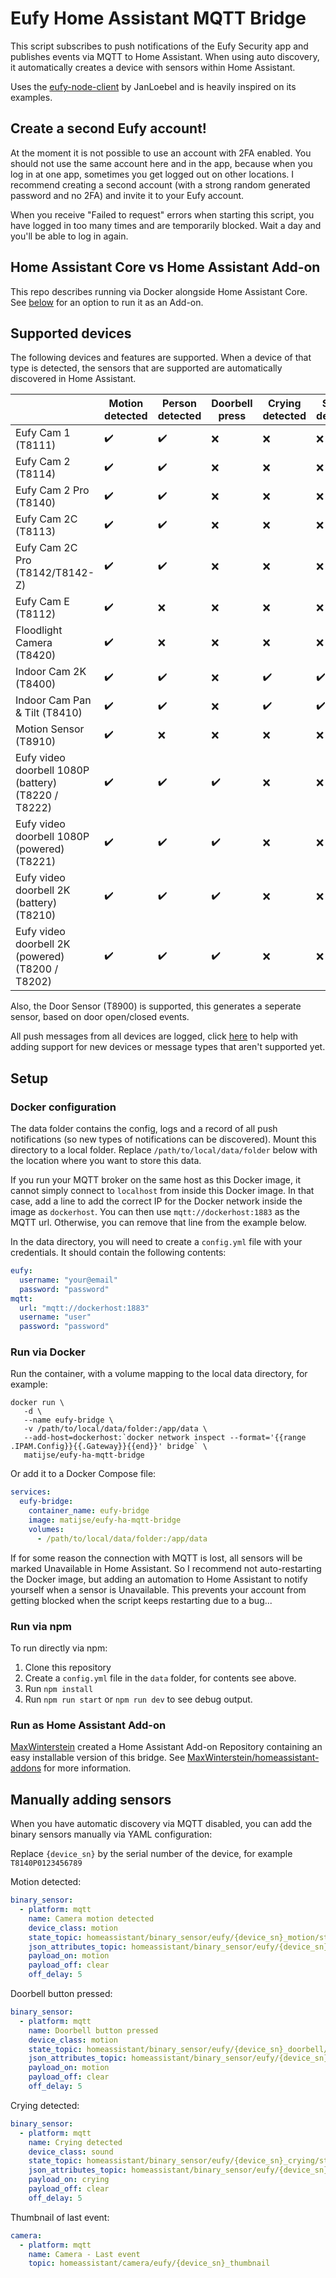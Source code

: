 # Eufy Home Assistant MQTT Bridge

This script subscribes to push notifications of the Eufy Security app and publishes events via MQTT to Home Assistant.
When using auto discovery, it automatically creates a device with sensors within Home Assistant. 

Uses the [eufy-node-client](https://github.com/JanLoebel/eufy-node-client) by JanLoebel and is heavily inspired on 
its examples.

## Create a second Eufy account!

At the moment it is not possible to use an account with 2FA enabled. You should not use the same account here and in the
app, because when you log in at one app, sometimes you get logged out on other locations. I recommend creating a second 
account (with a strong random generated password and no 2FA) and invite it to your Eufy account. 

When you receive "Failed to request" errors when starting this script, you have logged in too many times and are 
temporarily blocked. Wait a day and you'll be able to log in again.

## Home Assistant Core vs Home Assistant Add-on

This repo describes running via Docker alongside Home Assistant Core. See [below](#run-as-home-assistant-add-on) 
for an option to run it as an Add-on.

## Supported devices

The following devices and features are supported. When a device of that type is detected, the sensors that are supported
are automatically discovered in Home Assistant.

|   | Motion detected | Person detected | Doorbell press | Crying detected | Sound detected | Pet detected | Thumbnail last event | Battery status |
|--|--|--|--|--|--|--|--|--|
| Eufy Cam 1 (T8111) | :heavy_check_mark: | :heavy_check_mark: | :x: | :x: | :x: | :x: | :heavy_check_mark: | :heavy_check_mark: |
| Eufy Cam 2 (T8114) | :heavy_check_mark: | :heavy_check_mark: | :x: | :x: | :x: | :x: | :heavy_check_mark: | :heavy_check_mark: |
| Eufy Cam 2 Pro (T8140) | :heavy_check_mark: | :heavy_check_mark: | :x: | :x: | :x: | :x: | :heavy_check_mark: | :heavy_check_mark: |
| Eufy Cam 2C (T8113) | :heavy_check_mark: | :heavy_check_mark: | :x: | :x: | :x: | :x: | :heavy_check_mark: | :heavy_check_mark: |
| Eufy Cam 2C Pro (T8142/T8142-Z) | :heavy_check_mark: | :heavy_check_mark: | :x: | :x: | :x: | :x: | :heavy_check_mark: | :heavy_check_mark: |
| Eufy Cam E (T8112) | :heavy_check_mark: | :x: | :x: | :x: | :x: | :x: | :heavy_check_mark: | :heavy_check_mark: |
| Floodlight Camera (T8420) | :heavy_check_mark: | :x: | :x: | :x: | :x: | :x: | :heavy_check_mark: | :x: |
| Indoor Cam 2K (T8400) | :heavy_check_mark: | :heavy_check_mark: | :x: | :heavy_check_mark: | :heavy_check_mark: | :heavy_check_mark: | :heavy_check_mark: | :x: |
| Indoor Cam Pan & Tilt (T8410) | :heavy_check_mark: | :heavy_check_mark: | :x: | :heavy_check_mark: | :heavy_check_mark: | :heavy_check_mark: | :heavy_check_mark: | :x: |
| Motion Sensor (T8910) | :heavy_check_mark: | :x: | :x: | :x: | :x: | :x: | :x: | :heavy_check_mark: |
| Eufy video doorbell 1080P (battery) (T8220 / T8222) | :heavy_check_mark: | :heavy_check_mark: | :heavy_check_mark: | :x: | :x: | :x: | :heavy_check_mark: | :heavy_check_mark: |
| Eufy video doorbell 1080P (powered) (T8221) | :heavy_check_mark: | :heavy_check_mark: | :heavy_check_mark: | :x: | :x: | :x: | :heavy_check_mark: | :x: |
| Eufy video doorbell 2K (battery) (T8210) | :heavy_check_mark: | :heavy_check_mark: | :heavy_check_mark: | :x: | :x: | :x: | :heavy_check_mark: | :heavy_check_mark: |
| Eufy video doorbell 2K (powered) (T8200 / T8202) | :heavy_check_mark: | :heavy_check_mark: | :heavy_check_mark: | :x: | :x: | :x: | :heavy_check_mark: | :x: |

Also, the Door Sensor (T8900) is supported, this generates a seperate sensor, based on door open/closed events.

All push messages from all devices are logged, click [here](https://github.com/matijse/eufy-ha-mqtt-bridge/issues/7) to
help with adding support for new devices or message types that aren't supported yet.

## Setup 

### Docker configuration

The data folder contains the config, logs and a record of all push notifications (so new types of notifications can
be discovered). Mount this directory to a local folder. Replace `/path/to/local/data/folder`
below with the location where you want to store this data.

If you run your MQTT broker on the same host as this Docker image, it cannot simply connect to `localhost` from inside
this Docker image. In that case, add a line to add the correct IP for the Docker network inside the image as 
`dockerhost`. You can then use `mqtt://dockerhost:1883` as the MQTT url. Otherwise, you can remove that line from the
example below.

In the data directory, you will need to create a `config.yml` file with your credentials. It should contain the 
following contents:

```yaml
eufy:
  username: "your@email"
  password: "password"
mqtt:
  url: "mqtt://dockerhost:1883"
  username: "user"
  password: "password"
```

### Run via Docker

Run the container, with a volume mapping to the local data directory, for example:

```shell
docker run \
   -d \
   --name eufy-bridge \
   -v /path/to/local/data/folder:/app/data \
   --add-host=dockerhost:`docker network inspect --format='{{range .IPAM.Config}}{{.Gateway}}{{end}}' bridge` \
   matijse/eufy-ha-mqtt-bridge
```

Or add it to a Docker Compose file:

```yaml
services:
  eufy-bridge:
    container_name: eufy-bridge
    image: matijse/eufy-ha-mqtt-bridge
    volumes:
      - /path/to/local/data/folder:/app/data
```

If for some reason the connection with MQTT is lost, all sensors will be marked Unavailable in Home Assistant. So I
recommend not auto-restarting the Docker image, but adding an automation to Home Assistant to notify yourself when a 
sensor is Unavailable. This prevents your account from getting blocked when the script keeps restarting due to a bug...

### Run via npm

To run directly via npm:

1. Clone this repository
1. Create a `config.yml` file in the `data` folder, for contents see above.
1. Run `npm install`
1. Run `npm run start` or `npm run dev` to see debug output.

### Run as Home Assistant Add-on

[MaxWinterstein](https://github.com/MaxWinterstein/) created a Home Assistant Add-on Repository containing an easy 
installable version of this bridge. See [MaxWinterstein/homeassistant-addons](https://github.com/MaxWinterstein/homeassistant-addons)
for more information.

## Manually adding sensors

When you have automatic discovery via MQTT disabled, you can add the binary sensors manually via YAML configuration:

Replace `{device_sn}` by the serial number of the device, for example `T8140P0123456789`

Motion detected:

```yaml
binary_sensor:
  - platform: mqtt
    name: Camera motion detected
    device_class: motion
    state_topic: homeassistant/binary_sensor/eufy/{device_sn}_motion/state
    json_attributes_topic: homeassistant/binary_sensor/eufy/{device_sn}_motion/attributes
    payload_on: motion
    payload_off: clear
    off_delay: 5
```

Doorbell button pressed:

```yaml
binary_sensor:
  - platform: mqtt
    name: Doorbell button pressed
    device_class: motion
    state_topic: homeassistant/binary_sensor/eufy/{device_sn}_doorbell/state
    json_attributes_topic: homeassistant/binary_sensor/eufy/{device_sn}_doorbell/attributes
    payload_on: motion
    payload_off: clear
    off_delay: 5
```

Crying detected:

```yaml
binary_sensor:
  - platform: mqtt
    name: Crying detected
    device_class: sound
    state_topic: homeassistant/binary_sensor/eufy/{device_sn}_crying/state
    json_attributes_topic: homeassistant/binary_sensor/eufy/{device_sn}_crying/attributes
    payload_on: crying
    payload_off: clear
    off_delay: 5
```

Thumbnail of last event:

```yaml
camera:
  - platform: mqtt
    name: Camera - Last event
    topic: homeassistant/camera/eufy/{device_sn}_thumbnail
```
